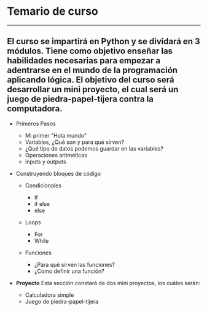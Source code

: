 # Temario de curso
---------------------
El curso se impartirá en Python y se dividará en 3 módulos. Tiene como objetivo enseñar las habilidades necesarias para empezar a adentrarse en el mundo de la programación aplicando lógica. El objetivo del curso será desarrollar un mini proyecto, el cual será un juego de piedra-papel-tijera contra la computadora. 
---------------------
- Primeros Pasos
  - Mi primer "Hola mundo"
  - Variables, ¿Qué son y para qué sirven?
  - ¿Qué tipo de datos podemos guardar en las variables?
  - Operaciones aritméticas
  - inputs y outputs
 
- Construyendo bloques de código
  - Condicionales
    - If
    - if else
    - else
   
  - Loops
    - For
    - While

  - Funciones
    - ¿Para qué sirven las funciones?
    - ¿Como definir una función?
   
- **Proyecto**
  Esta sección constará de dos mini proyectos, los cuáles serán:
  - Calculadora simple
  - Juego de piedra-papel-tijera
